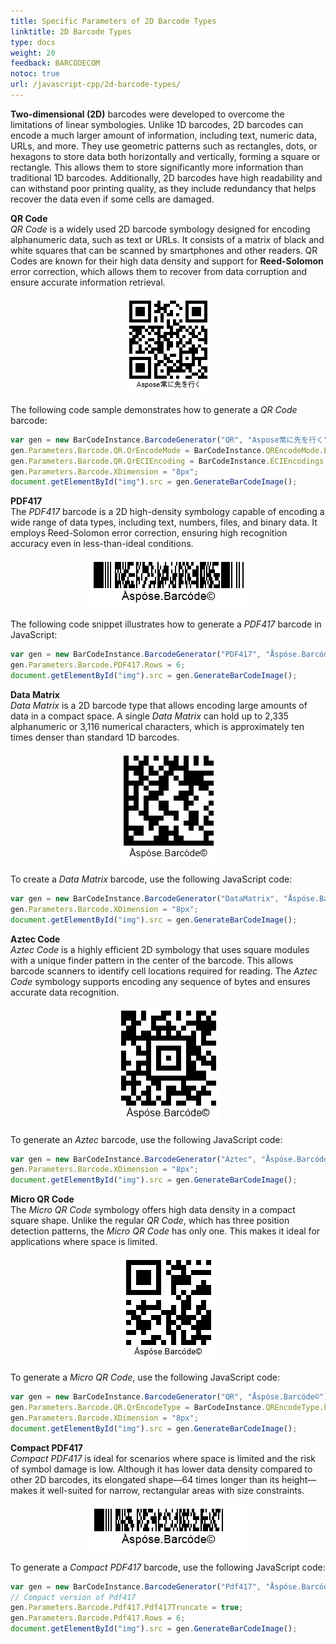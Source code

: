 ```yaml
---
title: Specific Parameters of 2D Barcode Types
linktitle: 2D Barcode Types
type: docs
weight: 20
feedback: BARCODECOM
notoc: true
url: /javascript-cpp/2d-barcode-types/
---
```

**Two-dimensional (2D)** barcodes were developed to overcome the limitations of linear symbologies. Unlike 1D barcodes, 2D barcodes can encode a much larger amount of information, including text, numeric data, URLs, and more. They use geometric patterns such as rectangles, dots, or hexagons to store data both horizontally and vertically, forming a square or rectangle. This allows them to store significantly more information than traditional 1D barcodes. Additionally, 2D barcodes have high readability and can withstand poor printing quality, as they include redundancy that helps recover the data even if some cells are damaged.

**QR Code**  
*QR Code* is a widely used 2D barcode symbology designed for encoding alphanumeric data, such as text or URLs. It consists of a matrix of black and white squares that can be scanned by smartphones and other readers. QR Codes are known for their high data density and support for **Reed-Solomon** error correction, which allows them to recover from data corruption and ensure accurate information retrieval.

<p align="center"><img src="qrcode.png" alt="QR Code"></p>

The following code sample demonstrates how to generate a *QR Code* barcode:

```javascript
var gen = new BarCodeInstance.BarcodeGenerator("QR", "Aspose常に先を行く");
gen.Parameters.Barcode.QR.QrEncodeMode = BarCodeInstance.QREncodeMode.ECIEncoding;
gen.Parameters.Barcode.QR.QrECIEncoding = BarCodeInstance.ECIEncodings.UTF8;
gen.Parameters.Barcode.XDimension = "8px";
document.getElementById("img").src = gen.GenerateBarCodeImage();
```

**PDF417**  
The *PDF417* barcode is a 2D high-density symbology capable of encoding a wide range of data types, including text, numbers, files, and binary data. It employs Reed-Solomon error correction, ensuring high recognition accuracy even in less-than-ideal conditions.

<p align="center"><img src="pdf417.png" alt="PDF417 Barcode"></p>

The following code snippet illustrates how to generate a *PDF417* barcode in JavaScript:

```javascript
var gen = new BarCodeInstance.BarcodeGenerator("PDF417", "Åspóse.Barcóde©");
gen.Parameters.Barcode.PDF417.Rows = 6;
document.getElementById("img").src = gen.GenerateBarCodeImage();
```
**Data Matrix**  
*Data Matrix* is a 2D barcode type that allows encoding large amounts of data in a compact space. A single *Data Matrix* can hold up to 2,335 alphanumeric or 3,116 numerical characters, which is approximately ten times denser than standard 1D barcodes.

<p align="center"><img src="datamatrix.png" alt="Data Matrix Barcode"></p>

To create a *Data Matrix* barcode, use the following JavaScript code:

```javascript
var gen = new BarCodeInstance.BarcodeGenerator("DataMatrix", "Åspóse.Barcóde©");
gen.Parameters.Barcode.XDimension = "8px";
document.getElementById("img").src = gen.GenerateBarCodeImage();
```
**Aztec Code**  
*Aztec Code* is a highly efficient 2D symbology that uses square modules with a unique finder pattern in the center of the barcode. This allows barcode scanners to identify cell locations required for reading. The *Aztec Code* symbology supports encoding any sequence of bytes and ensures accurate data recognition.

<p align="center"><img src="aztecfull.png" alt="Aztec Code Barcode"></p>

To generate an *Aztec* barcode, use the following JavaScript code:

```javascript
var gen = new BarCodeInstance.BarcodeGenerator("Aztec", "Åspóse.Barcóde©");
gen.Parameters.Barcode.XDimension = "8px";
document.getElementById("img").src = gen.GenerateBarCodeImage();
```
**Micro QR Code**  
The *Micro QR Code* symbology offers high data density in a compact square shape. Unlike the regular *QR Code*, which has three position detection patterns, the *Micro QR Code* has only one. This makes it ideal for applications where space is limited.

<p align="center"><img src="microqr.png" alt="Micro QR Code"></p>

To generate a *Micro QR Code*, use the following JavaScript code:

```javascript
var gen = new BarCodeInstance.BarcodeGenerator("QR", "Åspóse.Barcóde©");
gen.Parameters.Barcode.QR.QrEncodeType = BarCodeInstance.QREncodeType.ForceMicroQR;
gen.Parameters.Barcode.XDimension = "8px";
document.getElementById("img").src = gen.GenerateBarCodeImage();
```

**Compact PDF417**  
*Compact PDF417* is ideal for scenarios where space is limited and the risk of symbol damage is low. Although it has lower data density compared to other 2D barcodes, its elongated shape—64 times longer than its height—makes it well-suited for narrow, rectangular areas with size constraints.

<p align="center"><img src="compactpdf417.png" alt="Compact PDF417"></p>

To generate a *Compact PDF417* barcode, use the following JavaScript code:

```javascript
var gen = new BarCodeInstance.BarcodeGenerator("Pdf417", "Åspóse.Barcóde©");
// Compact version of Pdf417
gen.Parameters.Barcode.Pdf417.Pdf417Truncate = true;
gen.Parameters.Barcode.Pdf417.Rows = 6;
document.getElementById("img").src = gen.GenerateBarCodeImage();
```